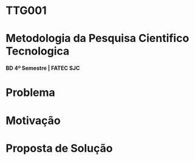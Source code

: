 # TTG001
# Metodologia da Pesquisa Cientifico Tecnologica
<b>BD 4º Semestre | FATEC SJC </b>

# Problema
<!--<ul>
  <li> </li>
</ul>
-->
# Motivação

# Proposta de Solução
